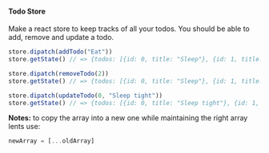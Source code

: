 #### Todo Store

Make a react store to keep tracks of all your todos. You should be able to add, remove and update a todo.


```jsx
store.dipatch(addTodo("Eat"))
store.getState() // => {todos: [{id: 0, title: "Sleep"}, {id: 1, title: "Walk"}, {id: 2, title: "Study"}, {id: 3, title: "Eat"}]}

store.dipatch(removeTodo(2))
store.getState() // => {todos: [{id: 0, title: "Sleep"}, {id: 1, title: "Walk"}, undefined, {id: 3, title: "Eat"}]}

store.dipatch(updateTodo(0, "Sleep tight"))
store.getState() // => {todos: [{id: 0, title: "Sleep tight"}, {id: 1, title: "Walk"}, undefined, {id: 3, title: "Eat"}]}
```

**Notes:** to copy the array into a new one while maintaining the right array lents use:

```jsx
newArray = [...oldArray]
```